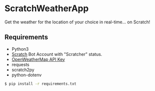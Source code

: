 # ScratchWeatherApp

Get the weather for the location of your choice in real-time... on Scratch!

## Requirements
- Python3
- [Scratch](https://scratch.mit.edu/join) Bot Account with "Scratcher" status.
- [OpenWeatherMap API Key](https://openweathermap.org)
- requests
- scratch2py
- python-dotenv

```bash
$ pip install -r requirements.txt
```
